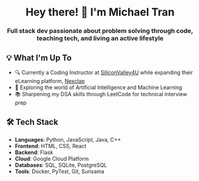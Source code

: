 <h1 align="center">Hey there! 👋 I'm Michael Tran</h1>

<h3 align="center">Full stack dev passionate about problem solving through code, teaching tech, and living an active lifestyle</h3>

## 💡 What I'm Up To

- 🔍 Currently a Coding Instructor at [SiliconValley4U](https://www.siliconvalley4u.com/) while expanding their eLearning platform, [Nexclap](https://www.nexclap.com/)
- 🤖 Exploring the world of Artificial Intelligence and Machine Learning
- 📚 Sharpening my DSA skills through LeetCode for technical interview prep 

## 🛠️ Tech Stack

- **Languages**: Python, JavaScript, Java, C++
- **Frontend**: HTML, CSS, React
- **Backend**: Flask
- **Cloud**: Google Cloud Platform
- **Databases**: SQL, SQLite, PostgreSQL
- **Tools**: Docker, PyTest, Git, Sunsama


